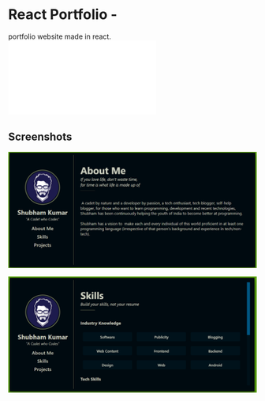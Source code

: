 # React Portfolio - 

portfolio website made in react.
![click here](./public/index.html)
## Screenshots 

![image](./images/image1.PNG)

![image](./images/image2.PNG)
